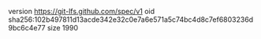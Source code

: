 version https://git-lfs.github.com/spec/v1
oid sha256:102b497811d13acde342e32c0e7a6e571a5c74bc4d8c7ef6803236d9bc6c4e77
size 1990
